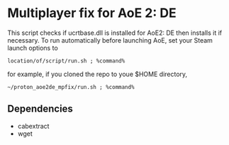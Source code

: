 # Multiplayer fix for AoE 2: DE
This script checks if ucrtbase.dll is installed for AoE2: DE then installs it if necessary. To run automatically before launching AoE, set your Steam launch options to

```
location/of/script/run.sh ; %command%
```

for example, if you cloned the repo to youe $HOME directory,

```
~/proton_aoe2de_mpfix/run.sh ; %command%
```

## Dependencies
- cabextract
- wget
